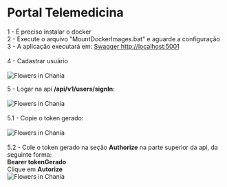 # Portal Telemedicina

1 - É preciso instalar o docker</br>
2 - Execute o arquivo "MountDockerImages.bat" e aguarde a configuração</br>
3 - A aplicação executará em:
	<a href="http://localhost:5001/swagger/index.html">Swagger http://localhost:5001</a></br></br>
4 - Cadastrar usuário</br></br>
	<img src="https://github.com/jefferson1208/TPT/blob/main/imgs/signUp.JPG" alt="Flowers in Chania">
	
5 - Logar na api <b>/api/v1/users/signIn</b>: </br></br>
	<img src="https://github.com/jefferson1208/TPT/blob/main/imgs/signin.JPG" alt="Flowers in Chania"></br></br>
	5.1 - Copie o token gerado:</br></br>
	<img src="https://github.com/jefferson1208/TPT/blob/main/imgs/token.JPG" alt="Flowers in Chania"></br></br>
	5.2 - Cole o token gerado na seção <b>Authorize</b> na parte superior da api, da seguinte forma:</br>
	<b>Bearer tokenGerado</b></br>
	Clique em <b>Autorize</b></br>
	<img src="https://github.com/jefferson1208/TPT/blob/main/imgs/authorize.JPG" alt="Flowers in Chania"></br></br>
